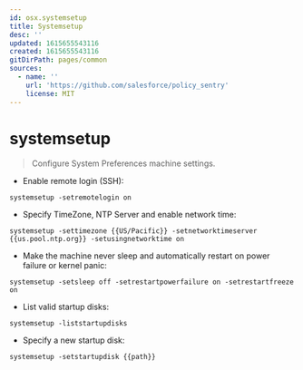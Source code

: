 ```yaml
---
id: osx.systemsetup
title: Systemsetup
desc: ''
updated: 1615655543116
created: 1615655543116
gitDirPath: pages/common
sources:
  - name: ''
    url: 'https://github.com/salesforce/policy_sentry'
    license: MIT
---
```

# systemsetup

> Configure System Preferences machine settings.

- Enable remote login (SSH):

`systemsetup -setremotelogin on`

- Specify TimeZone, NTP Server and enable network time:

`systemsetup -settimezone {{US/Pacific}} -setnetworktimeserver {{us.pool.ntp.org}} -setusingnetworktime on`

- Make the machine never sleep and automatically restart on power failure or kernel panic:

`systemsetup -setsleep off -setrestartpowerfailure on -setrestartfreeze on`

- List valid startup disks:

`systemsetup -liststartupdisks`

- Specify a new startup disk:

`systemsetup -setstartupdisk {{path}}`

